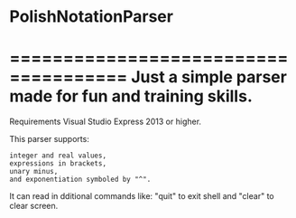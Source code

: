 # PolishNotationParser
=====================================
Just a simple parser made for fun and training skills.
=====================================
Requirements Visual Studio Express 2013 or higher.

This parser supports:

    integer and real values,
    expressions in brackets,
    unary minus,
    and exponentiation symboled by "^".
     
It can read in dditional commands
like: "quit" to exit shell and "clear" to clear screen.
    


